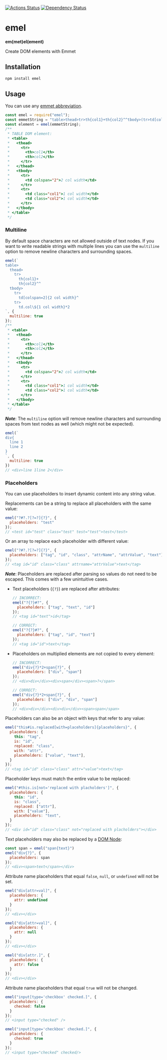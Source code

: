 [![Actions Status](https://github.com/UziTech/emel/workflows/CI/badge.svg)](https://github.com/UziTech/emel/actions)
[![Dependency Status](https://david-dm.org/UziTech/emel.svg)](https://david-dm.org/UziTech/emel)

# emel

**em(met)el(ement)**

Create DOM elements with Emmet

## Installation

```sh
npm install emel
```

## Usage

You can use any [emmet abbreviation](https://docs.emmet.io/abbreviations/syntax/).

```js
const emel = require("emel");
const emmetString = "table>thead>tr>th{col1}+th{col2}^^tbody>(tr>td[colspan=2]{2 col width})+tr>td.col${1 col width}*2";
const element = emel(emmetString);
/**
 * TABLE DOM element:
 * <table>
 *   <thead>
 *     <tr>
 *       <th>col1</th>
 *       <th>col2</th>
 *     </tr>
 *   </thead>
 *   <tbody>
 *     <tr>
 *       <td colspan="2">2 col width</td>
 *     </tr>
 *     <tr>
 *       <td class="col1">1 col width</td>
 *       <td class="col2">1 col width</td>
 *     </tr>
 *   </tbody>
 * </table>
 */
```

### Multiline

By default space characters are not allowed outside of text nodes.
If you want to write readable strings with multiple lines you can use the `multiline` option to remove newline characters and surrounding spaces.

```js
emel(`
table>
  thead>
    tr>
      th{col1}+
      th{col2}^^
  tbody>
    tr>
      td[colspan=2]{2 col width}^
    tr>
      td.col\${1 col width}*2
`, {
  multiline: true
});
/**
 * <table>
 *   <thead>
 *     <tr>
 *       <th>col1</th>
 *       <th>col2</th>
 *     </tr>
 *   </thead>
 *   <tbody>
 *     <tr>
 *       <td colspan="2">2 col width</td>
 *     </tr>
 *     <tr>
 *       <td class="col1">1 col width</td>
 *       <td class="col2">1 col width</td>
 *     </tr>
 *   </tbody>
 * </table>
 */
```

***Note***: The `multiline` option will remove newline characters and surrounding spaces from text nodes as well (which might not be expected).

```js
emel(`
div{
  line 1
  line 2
}
`, {
  multiline: true
})
// <div>line 1line 2</div>
```

### Placeholders

You can use placeholders to insert dynamic content into any string value.

Replacements can be a string to replace all placeholders with the same value:

```js
emel("?#?.?[?=?]{?}", {
  placeholders: "test"
});
// <test id="test" class="test" test="test">test</test>
```

Or an array to replace each placeholder with different value:

```js
emel("?#?.?[?=?]{?}", {
  placeholders: ["tag", "id", "class", "attrName", "attrValue", "text"]
});
// <tag id="id" class="class" attrname="attrValue">text</tag>
```

***Note***: Placeholders are replaced after parsing so values do not need to be escaped. This comes with a few unintuitive cases.

-   Text placeholders (`{?}`) are replaced after attributes:
    ```js
    // INCORRECT:
    emel("?{?}#?", {
      placeholders: ["tag", "text", "id"]
    });
    // <tag id="text">id</tag>

    // CORRECT:
    emel("?{?}#?", {
      placeholders: ["tag", "id", "text"]
    });
    // <tag id="id">text</tag>
    ```
-   Placeholders on multiplied elements are not copied to every element:
    ```js
    // INCORRECT:
    emel("div{?}*2+span{?}", {
      placeholders: ["div", "span"]
    });
    // <div>div</div><div>span</div><span>?</span>

    // CORRECT:
    emel("div{?}*2+span{?}", {
      placeholders: ["div", "div", "span"]
    });
    // <div>div</div><div>div</div><span>span</span>
    ```

Placeholders can also be an object with keys that refer to any value:

```js
emel("this#is.replaced[with=placeholders]{placeholders}", {
  placeholders: {
    this: "tag",
    is: "id",
    replaced: "class",
    with: "attr",
    placeholders: ["value", "text"],
  }
});
// <tag id="id" class="class" attr="value">text</tag>
```

Placeholder keys must match the entire value to be replaced:

```js
emel("#this.is[not='replaced with placholders']", {
  placeholders: {
    this: "id",
    is: "class",
    replaced: ["attr"],
    with: ["value"],
    placeholders: "text",
  }
});
// <div id="id" class="class" not="replaced with placholders"></div>
```

Text placeholders may also be replaced by a [DOM Node](https://developer.mozilla.org/en-US/docs/Web/API/Node):

```js
const span = emel("span{text}")
emel("div{?}", {
  placeholders: span
});
// <div><span>text</span></div>
```

Attribute name placeholders that equal `false`, `null`, or `undefined` will not be set.

```js
emel("div[attr=val]", {
  placeholders: {
    attr: undefined
  }
});
// <div></div>

emel("div[attr=val]", {
  placeholders: {
    attr: null
  }
});
// <div></div>

emel("div[attr.]", {
  placeholders: {
    attr: false
  }
});
// <div></div>
```

Attribute name placeholders that equal `true` will not be changed.

```js
emel("input[type='checkbox' checked.]", {
  placeholders: {
    checked: false
  }
});
// <input type="checked" />

emel("input[type='checkbox' checked.]", {
  placeholders: {
    checked: true
  }
});
// <input type="checked" checked/>
```
